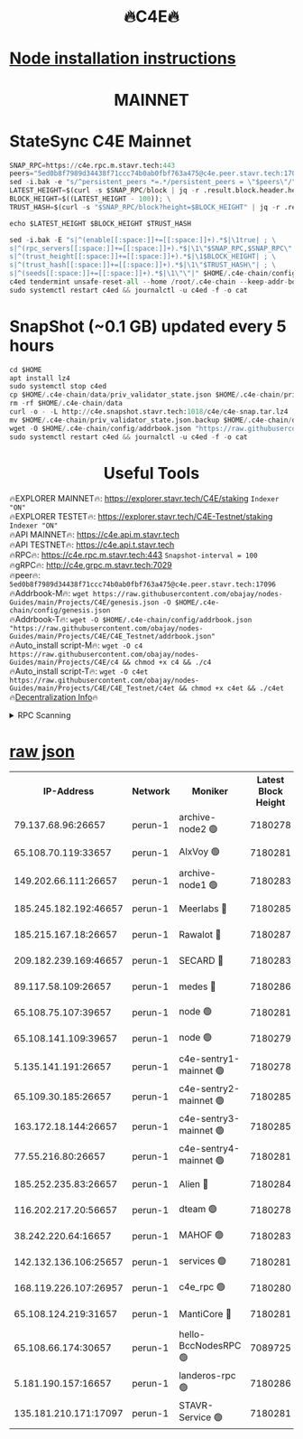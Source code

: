 <h1 align="center"> 🔥C4E🔥</h1>

[Node installation instructions](https://github.com/obajay/nodes-Guides/tree/main/Projects/C4E)
=

<h1 align="center"> MAINNET</h1>

# StateSync C4E Mainnet
```python
SNAP_RPC=https://c4e.rpc.m.stavr.tech:443
peers="5ed0b8f7989d34438f71ccc74b0ab0fbf763a475@c4e.peer.stavr.tech:17096"
sed -i.bak -e "s/^persistent_peers *=.*/persistent_peers = \"$peers\"/" $HOME/.c4e-chain/config/config.toml
LATEST_HEIGHT=$(curl -s $SNAP_RPC/block | jq -r .result.block.header.height); \
BLOCK_HEIGHT=$((LATEST_HEIGHT - 100)); \
TRUST_HASH=$(curl -s "$SNAP_RPC/block?height=$BLOCK_HEIGHT" | jq -r .result.block_id.hash)

echo $LATEST_HEIGHT $BLOCK_HEIGHT $TRUST_HASH

sed -i.bak -E "s|^(enable[[:space:]]+=[[:space:]]+).*$|\1true| ; \
s|^(rpc_servers[[:space:]]+=[[:space:]]+).*$|\1\"$SNAP_RPC,$SNAP_RPC\"| ; \
s|^(trust_height[[:space:]]+=[[:space:]]+).*$|\1$BLOCK_HEIGHT| ; \
s|^(trust_hash[[:space:]]+=[[:space:]]+).*$|\1\"$TRUST_HASH\"| ; \
s|^(seeds[[:space:]]+=[[:space:]]+).*$|\1\"\"|" $HOME/.c4e-chain/config/config.toml
c4ed tendermint unsafe-reset-all --home /root/.c4e-chain --keep-addr-book
sudo systemctl restart c4ed && journalctl -u c4ed -f -o cat
```
# SnapShot (~0.1 GB) updated every 5 hours
```python
cd $HOME
apt install lz4
sudo systemctl stop c4ed
cp $HOME/.c4e-chain/data/priv_validator_state.json $HOME/.c4e-chain/priv_validator_state.json.backup
rm -rf $HOME/.c4e-chain/data
curl -o - -L http://c4e.snapshot.stavr.tech:1018/c4e/c4e-snap.tar.lz4 | lz4 -c -d - | tar -x -C $HOME/.c4e-chain --strip-components 2
mv $HOME/.c4e-chain/priv_validator_state.json.backup $HOME/.c4e-chain/data/priv_validator_state.json
wget -O $HOME/.c4e-chain/config/addrbook.json "https://raw.githubusercontent.com/obajay/nodes-Guides/main/Projects/C4E/addrbook.json"
sudo systemctl restart c4ed && journalctl -u c4ed -f -o cat
```
 <h1 align="center"> Useful Tools</h1>

🔥EXPLORER MAINNET🔥:  https://explorer.stavr.tech/C4E/staking            `Indexer "ON"` \
🔥EXPLORER TESTET🔥:   https://explorer.stavr.tech/C4E-Testnet/staking     `Indexer "ON"` \
🔥API MAINNET🔥:       https://c4e.api.m.stavr.tech \
🔥API TESTNET🔥:       https://c4e.api.t.stavr.tech \
🔥RPC🔥:               https://c4e.rpc.m.stavr.tech:443                  `Snapshot-interval = 100` \
🔥gRPC🔥:              http://c4e.grpc.m.stavr.tech:7029 \
🔥peer🔥:              `5ed0b8f7989d34438f71ccc74b0ab0fbf763a475@c4e.peer.stavr.tech:17096` \
🔥Addrbook-M🔥:    ```wget https://raw.githubusercontent.com/obajay/nodes-Guides/main/Projects/C4E/genesis.json -O $HOME/.c4e-chain/config/genesis.json``` \
🔥Addrbook-T🔥:    ```wget -O $HOME/.c4e-chain/config/addrbook.json "https://raw.githubusercontent.com/obajay/nodes-Guides/main/Projects/C4E/C4E_Testnet/addrbook.json"``` \
🔥Auto_install script-M🔥: ```wget -O c4 https://raw.githubusercontent.com/obajay/nodes-Guides/main/Projects/C4E/c4 && chmod +x c4 && ./c4``` \
🔥Auto_install script-T🔥: ```wget -O c4et https://raw.githubusercontent.com/obajay/nodes-Guides/main/Projects/C4E/C4E_Testnet/c4et && chmod +x c4et && ./c4et``` \
🔥[Decentralization Info](https://github.com/obajay/StateSync-snapshots/tree/main/Projects/C4E/Decentralization)🔥




<details>
<summary>RPC Scanning</summary>

<h2 align="center"> We scan nodes in real time every 4 hours. And we provide the final result of RPC endpoints.
We cannot influence the operation of these nodes in any way. </h2>


```python
If Voting Power is higher than 0 --> then the Node is a validator of the network and may be subject to attack and be a potential threat to the chain.
```
```python
We marked such validators with a red symbol
```

</details>

[raw json](https://rpc-check.c4e.stavr.tech/c4e/rpc-c4e-result.json)
=



<table><tr><th>IP-Address</th><th>Network</th><th>Moniker</th><th>Latest Block Height</th><th>Earliest Block Height</th><th>Catching Up</th><th>Tx Index</th><th>Voting Power</th><th>Scan Time</th></tr><tr><td>79.137.68.96:26657</td><td>perun-1</td><td>archive-node2 🟢</td><td>7180278</td><td>1</td><td>False</td><td>on</td><td>0</td><td>2024-02-15T02:05:36.831426785UTC</td></tr><tr><td>65.108.70.119:33657</td><td>perun-1</td><td>AlxVoy 🟢</td><td>7180281</td><td>1</td><td>False</td><td>on</td><td>0</td><td>2024-02-15T02:05:51.036963795UTC</td></tr><tr><td>149.202.66.111:26657</td><td>perun-1</td><td>archive-node1 🟢</td><td>7180283</td><td>1</td><td>False</td><td>on</td><td>0</td><td>2024-02-15T02:06:07.793908701UTC</td></tr><tr><td>185.245.182.192:46657</td><td>perun-1</td><td>Meerlabs 🔴</td><td>7180285</td><td>1051501</td><td>False</td><td>on</td><td>344594</td><td>2024-02-15T02:06:15.180837805UTC</td></tr><tr><td>185.215.167.18:26657</td><td>perun-1</td><td>Rawalot 🔴</td><td>7180287</td><td>1090501</td><td>False</td><td>on</td><td>450002</td><td>2024-02-15T02:06:26.731707425UTC</td></tr><tr><td>209.182.239.169:46657</td><td>perun-1</td><td>SECARD 🔴</td><td>7180283</td><td>2616101</td><td>False</td><td>off</td><td>749292</td><td>2024-02-15T02:06:03.045351357UTC</td></tr><tr><td>89.117.58.109:26657</td><td>perun-1</td><td>medes 🔴</td><td>7180286</td><td>2826001</td><td>False</td><td>off</td><td>890936</td><td>2024-02-15T02:06:22.032103685UTC</td></tr><tr><td>65.108.75.107:39657</td><td>perun-1</td><td>node 🟢</td><td>7180281</td><td>5198801</td><td>False</td><td>on</td><td>0</td><td>2024-02-15T02:05:54.072832678UTC</td></tr><tr><td>65.108.141.109:39657</td><td>perun-1</td><td>node 🟢</td><td>7180279</td><td>5303301</td><td>False</td><td>on</td><td>0</td><td>2024-02-15T02:05:39.306843304UTC</td></tr><tr><td>5.135.141.191:26657</td><td>perun-1</td><td>c4e-sentry1-mainnet 🟢</td><td>7180278</td><td>6198001</td><td>False</td><td>on</td><td>0</td><td>2024-02-15T02:05:36.231165366UTC</td></tr><tr><td>65.109.30.185:26657</td><td>perun-1</td><td>c4e-sentry2-mainnet 🟢</td><td>7180285</td><td>6238301</td><td>False</td><td>on</td><td>0</td><td>2024-02-15T02:06:14.803550327UTC</td></tr><tr><td>163.172.18.144:26657</td><td>perun-1</td><td>c4e-sentry3-mainnet 🟢</td><td>7180285</td><td>6239001</td><td>False</td><td>on</td><td>0</td><td>2024-02-15T02:06:15.451515644UTC</td></tr><tr><td>77.55.216.80:26657</td><td>perun-1</td><td>c4e-sentry4-mainnet 🟢</td><td>7180281</td><td>6241001</td><td>False</td><td>on</td><td>0</td><td>2024-02-15T02:05:50.702837242UTC</td></tr><tr><td>185.252.235.83:26657</td><td>perun-1</td><td>Alien 🔴</td><td>7180284</td><td>6502501</td><td>False</td><td>on</td><td>648118</td><td>2024-02-15T02:06:08.168877884UTC</td></tr><tr><td>116.202.217.20:56657</td><td>perun-1</td><td>dteam 🟢</td><td>7180278</td><td>6800901</td><td>False</td><td>on</td><td>0</td><td>2024-02-15T02:05:36.514775717UTC</td></tr><tr><td>38.242.220.64:16657</td><td>perun-1</td><td>MAHOF 🟢</td><td>7180283</td><td>6885501</td><td>False</td><td>on</td><td>0</td><td>2024-02-15T02:06:05.369973128UTC</td></tr><tr><td>142.132.136.106:25657</td><td>perun-1</td><td>services 🟢</td><td>7180281</td><td>7012001</td><td>False</td><td>on</td><td>0</td><td>2024-02-15T02:05:53.724066744UTC</td></tr><tr><td>168.119.226.107:26957</td><td>perun-1</td><td>c4e_rpc 🟢</td><td>7180280</td><td>7080280</td><td>False</td><td>on</td><td>0</td><td>2024-02-15T02:05:43.741806419UTC</td></tr><tr><td>65.108.124.219:31657</td><td>perun-1</td><td>MantiCore 🔴</td><td>7180281</td><td>7080281</td><td>False</td><td>off</td><td>729141</td><td>2024-02-15T02:05:50.305172816UTC</td></tr><tr><td>65.108.66.174:30657</td><td>perun-1</td><td>hello-BccNodesRPC 🟢</td><td>7089725</td><td>7089601</td><td>False</td><td>on</td><td>0</td><td>2024-02-15T02:05:51.394102610UTC</td></tr><tr><td>5.181.190.157:16657</td><td>perun-1</td><td>landeros-rpc 🟢</td><td>7180286</td><td>7166501</td><td>False</td><td>on</td><td>0</td><td>2024-02-15T02:06:26.452369058UTC</td></tr><tr><td>135.181.210.171:17097</td><td>perun-1</td><td>STAVR-Service 🟢</td><td>7180281</td><td>7178001</td><td>False</td><td>on</td><td>0</td><td>2024-02-15T02:05:54.426606270UTC</td></tr></table>

